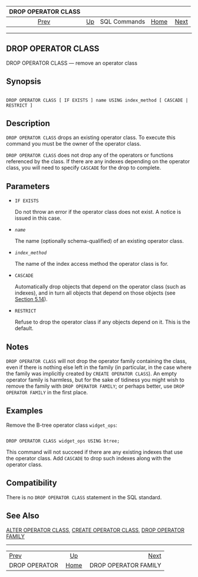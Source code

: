 

|               DROP OPERATOR CLASS              |                                        |              |                                                       |                                                       |
| :--------------------------------------------: | :------------------------------------- | :----------: | ----------------------------------------------------: | ----------------------------------------------------: |
| [Prev](sql-dropoperator.html "DROP OPERATOR")  | [Up](sql-commands.html "SQL Commands") | SQL Commands | [Home](index.html "PostgreSQL 17devel Documentation") |  [Next](sql-dropopfamily.html "DROP OPERATOR FAMILY") |

***

## DROP OPERATOR CLASS

DROP OPERATOR CLASS — remove an operator class

## Synopsis

```

DROP OPERATOR CLASS [ IF EXISTS ] name USING index_method [ CASCADE | RESTRICT ]
```

## Description

`DROP OPERATOR CLASS` drops an existing operator class. To execute this command you must be the owner of the operator class.

`DROP OPERATOR CLASS` does not drop any of the operators or functions referenced by the class. If there are any indexes depending on the operator class, you will need to specify `CASCADE` for the drop to complete.

## Parameters

* `IF EXISTS`

    Do not throw an error if the operator class does not exist. A notice is issued in this case.

* *`name`*

    The name (optionally schema-qualified) of an existing operator class.

* *`index_method`*

    The name of the index access method the operator class is for.

* `CASCADE`

    Automatically drop objects that depend on the operator class (such as indexes), and in turn all objects that depend on those objects (see [Section 5.14](ddl-depend.html "5.14. Dependency Tracking")).

* `RESTRICT`

    Refuse to drop the operator class if any objects depend on it. This is the default.

## Notes

`DROP OPERATOR CLASS` will not drop the operator family containing the class, even if there is nothing else left in the family (in particular, in the case where the family was implicitly created by `CREATE OPERATOR CLASS`). An empty operator family is harmless, but for the sake of tidiness you might wish to remove the family with `DROP OPERATOR FAMILY`; or perhaps better, use `DROP OPERATOR FAMILY` in the first place.

## Examples

Remove the B-tree operator class `widget_ops`:

```

DROP OPERATOR CLASS widget_ops USING btree;
```

This command will not succeed if there are any existing indexes that use the operator class. Add `CASCADE` to drop such indexes along with the operator class.

## Compatibility

There is no `DROP OPERATOR CLASS` statement in the SQL standard.

## See Also

[ALTER OPERATOR CLASS](sql-alteropclass.html "ALTER OPERATOR CLASS"), [CREATE OPERATOR CLASS](sql-createopclass.html "CREATE OPERATOR CLASS"), [DROP OPERATOR FAMILY](sql-dropopfamily.html "DROP OPERATOR FAMILY")

***

|                                                |                                                       |                                                       |
| :--------------------------------------------- | :---------------------------------------------------: | ----------------------------------------------------: |
| [Prev](sql-dropoperator.html "DROP OPERATOR")  |         [Up](sql-commands.html "SQL Commands")        |  [Next](sql-dropopfamily.html "DROP OPERATOR FAMILY") |
| DROP OPERATOR                                  | [Home](index.html "PostgreSQL 17devel Documentation") |                                  DROP OPERATOR FAMILY |
